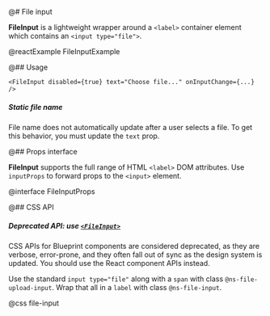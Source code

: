 @# File input

**FileInput** is a lightweight wrapper around a `<label>` container element which contains an `<input type="file">`.

@reactExample FileInputExample

@## Usage

```tsx
<FileInput disabled={true} text="Choose file..." onInputChange={...} />
```

<div class="@ns-callout @ns-intent-warning @ns-icon-warning-sign @ns-callout-has-body-content">
    <h5 class="@ns-heading">Static file name</h5>

File name does not automatically update after a user selects a file.
To get this behavior, you must update the `text` prop.

</div>

@## Props interface

**FileInput** supports the full range of HTML `<label>` DOM attributes.
Use `inputProps` to forward props to the `<input>` element.

@interface FileInputProps

@## CSS API

<div class="@ns-callout @ns-intent-warning @ns-icon-warning-sign @ns-callout-has-body-content">
    <h5 class="@ns-heading">

Deprecated API: use [`<FileInput>`](#core/components/forms/file-input)

</h5>

CSS APIs for Blueprint components are considered deprecated, as they are verbose, error-prone, and they
often fall out of sync as the design system is updated. You should use the React component APIs instead.

</div>

Use the standard `input type="file"` along with a `span` with class `@ns-file-upload-input`.
Wrap that all in a `label` with class `@ns-file-input`.

@css file-input
